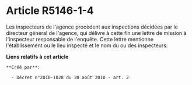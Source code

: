 # Article R5146-1-4

Les inspecteurs de l'agence procèdent aux inspections décidées par le directeur général de l'agence, qui délivre à cette fin
une lettre de mission à l'inspecteur responsable de l'enquête. Cette lettre mentionne l'établissement ou le lieu inspecté et
le nom du ou des inspecteurs.

**Liens relatifs à cet article**

	**Créé par**:

	  - Décret n°2010-1028 du 30 août 2010 - art. 2
